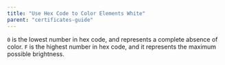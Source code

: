 ```yaml
---
title: "Use Hex Code to Color Elements White"
parent: "certificates-guide"
---
```


`0` is the lowest number in hex code, and represents a complete absence of color. `F` is the highest number in hex code, and it represents the maximum possible brightness.
